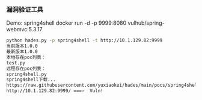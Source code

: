 ### 漏洞验证工具

Demo:  spring4shell
docker run -d -p 9999:8080 vulhub/spring-webmvc:5.3.17

```bash
python hades.py -p spring4shell -t http://10.1.129.82:9999
当前版本1.0.0
最新版本1.0.0
本地存在poc列表：
test.py
远程存在poc列表：
spring4shell.py
spring4shell下载...
https://raw.githubusercontent.com/yuxiaokui/hades/main/pocs/spring4shell.py
http://10.1.129.82:9999/ ===>  Vuln!
```
